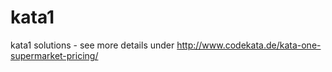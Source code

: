 kata1
=====

kata1 solutions - see more details under http://www.codekata.de/kata-one-supermarket-pricing/